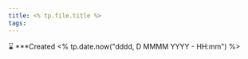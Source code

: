```yaml
---
title: <% tp.file.title %>
tags:
---
```



⌛ ***Created <% tp.date.now("dddd, D MMMM YYYY - HH:mm") %>